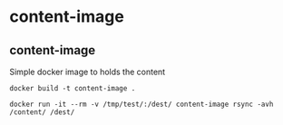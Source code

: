 # content-image


## content-image

Simple docker image to holds the content

```shell
docker build -t content-image .
```

```shell
docker run -it --rm -v /tmp/test/:/dest/ content-image rsync -avh /content/ /dest/
```
